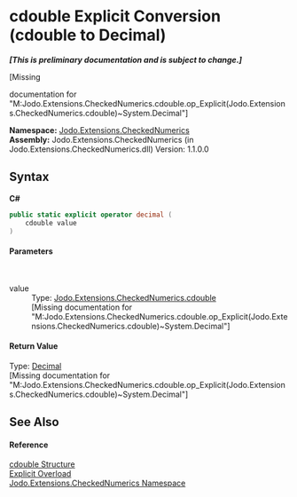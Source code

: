 # cdouble&nbsp;Explicit Conversion (cdouble to Decimal)
 _**\[This is preliminary documentation and is subject to change.\]**_

\[Missing <summary> documentation for "M:Jodo.Extensions.CheckedNumerics.cdouble.op_Explicit(Jodo.Extensions.CheckedNumerics.cdouble)~System.Decimal"\]

**Namespace:**&nbsp;<a href="N_Jodo_Extensions_CheckedNumerics">Jodo.Extensions.CheckedNumerics</a><br />**Assembly:**&nbsp;Jodo.Extensions.CheckedNumerics (in Jodo.Extensions.CheckedNumerics.dll) Version: 1.1.0.0

## Syntax

**C#**<br />
``` C#
public static explicit operator decimal (
	cdouble value
)
```


#### Parameters
&nbsp;<dl><dt>value</dt><dd>Type: <a href="T_Jodo_Extensions_CheckedNumerics_cdouble">Jodo.Extensions.CheckedNumerics.cdouble</a><br />\[Missing <param name="value"/> documentation for "M:Jodo.Extensions.CheckedNumerics.cdouble.op_Explicit(Jodo.Extensions.CheckedNumerics.cdouble)~System.Decimal"\]</dd></dl>

#### Return Value
Type: <a href="https://docs.microsoft.com/dotnet/api/system.decimal" target="_blank" rel="noopener noreferrer">Decimal</a><br />\[Missing <returns> documentation for "M:Jodo.Extensions.CheckedNumerics.cdouble.op_Explicit(Jodo.Extensions.CheckedNumerics.cdouble)~System.Decimal"\]

## See Also


#### Reference
<a href="T_Jodo_Extensions_CheckedNumerics_cdouble">cdouble Structure</a><br /><a href="Overload_Jodo_Extensions_CheckedNumerics_cdouble_op_Explicit">Explicit Overload</a><br /><a href="N_Jodo_Extensions_CheckedNumerics">Jodo.Extensions.CheckedNumerics Namespace</a><br />